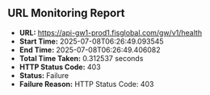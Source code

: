 ## URL Monitoring Report

- **URL:** https://api-gw1-prod1.fisglobal.com/gw/v1/health
- **Start Time:** 2025-07-08T06:26:49.093545
- **End Time:** 2025-07-08T06:26:49.406082
- **Total Time Taken:** 0.312537 seconds
- **HTTP Status Code:** 403
- **Status:** Failure
- **Failure Reason:** HTTP Status Code: 403
